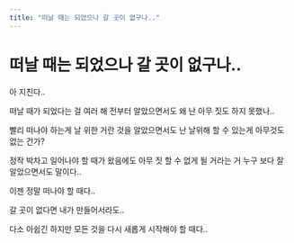 ```yaml
---
title: "떠날 때는 되었으나 갈 곳이 없구나.."
---
```

# 떠날 때는 되었으나 갈 곳이 없구나..

아 지친다..

떠날 때가 되었다는 걸 여러 해 전부터 알았으면서도 왜 난 아무 짓도 하지 못했나..

빨리 떠나야 하는게 날 위한 거란 것을 알았으면서도 난 날위해 할 수 있는게 아무것도 없는 건가?

정작 박차고 일어나야 할 때가 왔음에도 아무 짓 할 수 없게 될 거라는 거 누구 보다 잘 알았으면서도 말이다..

이젠 정말 떠나야 할 때다..

갈 곳이 없다면 내가 만들어서라도..

다소 아쉽긴 하지만 모든 것을 다시 새롭게 시작해야 할 때다..




